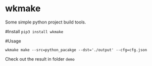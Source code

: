 # wkmake
Some simple python project build tools.

#Install
`pip3 install wkmake`

#Usage
```shell script
wkmake make --src=python_pacakge --dst='./output' --cfg=cfg.json 
```
Check out the result in folder `demo`